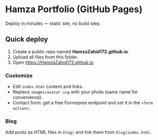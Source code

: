 
# Hamza Portfolio (GitHub Pages)

Deploy in minutes — static site, no build step.

## Quick deploy
1. Create a public repo named **HamzaZahid172.github.io**.
2. Upload all files from this folder.
3. Open https://HamzaZahid172.github.io

### Customize
- Edit `index.html` content and links.
- Replace `images/avatar.svg` with your photo (same name for convenience).
- Contact form: get a free Formspree endpoint and set it in the `<form action>`.

### Blog
Add posts as HTML files in `blog/` and link them from `blog/index.html`.
